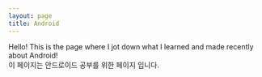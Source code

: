 ```yaml
---
layout: page
title: Android
---
```


<p class="message">
  Hello! This is the page where I jot down what I learned and made recently about Android!<br>
  이 페이지는 안드로이드 공부를 위한 페이지 입니다.
</p>
